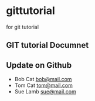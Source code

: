# gittutorial
for git tutorial

## GIT tutorial Documnet
## Update on Github

- Bob Cat bob@mail.com
- Tom Cat tom@mail.com
- Sue Lamb sue@mail.com
